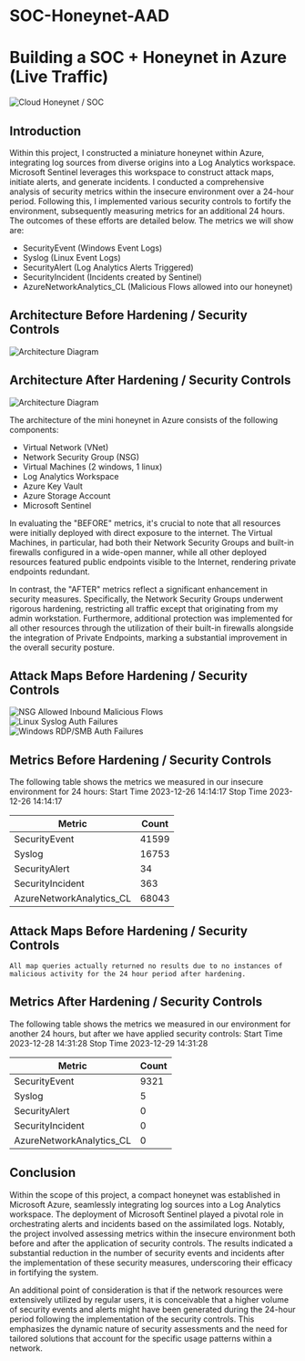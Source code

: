 # SOC-Honeynet-AAD
# Building a SOC + Honeynet in Azure (Live Traffic)
![Cloud Honeynet / SOC](https://i.imgur.com/ZWxe03e.jpg)

## Introduction

Within this project, I constructed a miniature honeynet within Azure, integrating log sources from diverse origins into a Log Analytics workspace. Microsoft Sentinel leverages this workspace to construct attack maps, initiate alerts, and generate incidents. I conducted a comprehensive analysis of security metrics within the insecure environment over a 24-hour period. Following this, I implemented various security controls to fortify the environment, subsequently measuring metrics for an additional 24 hours. The outcomes of these efforts are detailed below. The metrics we will show are:

- SecurityEvent (Windows Event Logs)
- Syslog (Linux Event Logs)
- SecurityAlert (Log Analytics Alerts Triggered)
- SecurityIncident (Incidents created by Sentinel)
- AzureNetworkAnalytics_CL (Malicious Flows allowed into our honeynet)

## Architecture Before Hardening / Security Controls
![Architecture Diagram](https://i.imgur.com/aBDwnKb.jpg)

## Architecture After Hardening / Security Controls
![Architecture Diagram](https://i.imgur.com/YQNa9Pp.jpg)

The architecture of the mini honeynet in Azure consists of the following components:

- Virtual Network (VNet)
- Network Security Group (NSG)
- Virtual Machines (2 windows, 1 linux)
- Log Analytics Workspace
- Azure Key Vault
- Azure Storage Account
- Microsoft Sentinel


In evaluating the "BEFORE" metrics, it's crucial to note that all resources were initially deployed with direct exposure to the internet. The Virtual Machines, in particular, had both their Network Security Groups and built-in firewalls configured in a wide-open manner, while all other deployed resources featured public endpoints visible to the Internet, rendering private endpoints redundant.

In contrast, the "AFTER" metrics reflect a significant enhancement in security measures. Specifically, the Network Security Groups underwent rigorous hardening, restricting all traffic except that originating from my admin workstation. Furthermore, additional protection was implemented for all other resources through the utilization of their built-in firewalls alongside the integration of Private Endpoints, marking a substantial improvement in the overall security posture.

## Attack Maps Before Hardening / Security Controls
![NSG Allowed Inbound Malicious Flows](https://i.imgur.com/1qvswSX.png)<br>
![Linux Syslog Auth Failures](https://i.imgur.com/G1YgZt6.png)<br>
![Windows RDP/SMB Auth Failures](https://i.imgur.com/ESr9Dlv.png)<br>

## Metrics Before Hardening / Security Controls

The following table shows the metrics we measured in our insecure environment for 24 hours:
Start Time 2023-12-26 14:14:17
Stop Time 2023-12-26 14:14:17

| Metric                   | Count
| ------------------------ | -----
| SecurityEvent            | 41599
| Syslog                   | 16753
| SecurityAlert            | 34
| SecurityIncident         | 363
| AzureNetworkAnalytics_CL | 68043

## Attack Maps Before Hardening / Security Controls

```All map queries actually returned no results due to no instances of malicious activity for the 24 hour period after hardening.```

## Metrics After Hardening / Security Controls

The following table shows the metrics we measured in our environment for another 24 hours, but after we have applied security controls:
Start Time 2023-12-28 14:31:28
Stop Time	2023-12-29 14:31:28

| Metric                   | Count
| ------------------------ | -----
| SecurityEvent            | 9321
| Syslog                   | 5
| SecurityAlert            | 0
| SecurityIncident         | 0
| AzureNetworkAnalytics_CL | 0

## Conclusion

Within the scope of this project, a compact honeynet was established in Microsoft Azure, seamlessly integrating log sources into a Log Analytics workspace. The deployment of Microsoft Sentinel played a pivotal role in orchestrating alerts and incidents based on the assimilated logs. Notably, the project involved assessing metrics within the insecure environment both before and after the application of security controls. The results indicated a substantial reduction in the number of security events and incidents after the implementation of these security measures, underscoring their efficacy in fortifying the system.

An additional point of consideration is that if the network resources were extensively utilized by regular users, it is conceivable that a higher volume of security events and alerts might have been generated during the 24-hour period following the implementation of the security controls. This emphasizes the dynamic nature of security assessments and the need for tailored solutions that account for the specific usage patterns within a network.

